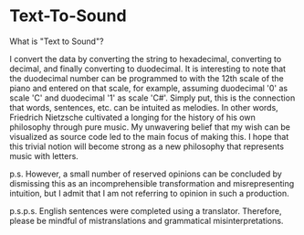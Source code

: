 # Text-To-Sound

What is "Text to Sound"?

I convert the data by converting the string to hexadecimal, converting to decimal, and finally converting to duodecimal. 
It is interesting to note that the duodecimal number can be programmed to with the 12th scale of the piano and entered on that scale, 
for example, assuming duodecimal '0' as scale 'C' and duodecimal '1' as scale 'C#'.
Simply put, this is the connection that words, sentences, etc. can be intuited as melodies. 
In other words, Friedrich Nietzsche cultivated a longing for the history of his own philosophy through pure music. 
My unwavering belief that my wish can be visualized as source code led to the main focus of making this. 
I hope that this trivial notion will become strong as a new philosophy that represents music with letters.

p.s.
However, a small number of reserved opinions can be concluded by dismissing this as an incomprehensible transformation and misrepresenting intuition, 
but I admit that I am not referring to opinion in such a production.

p.s.p.s.
English sentences were completed using a translator. Therefore, please be mindful of mistranslations and grammatical misinterpretations.
